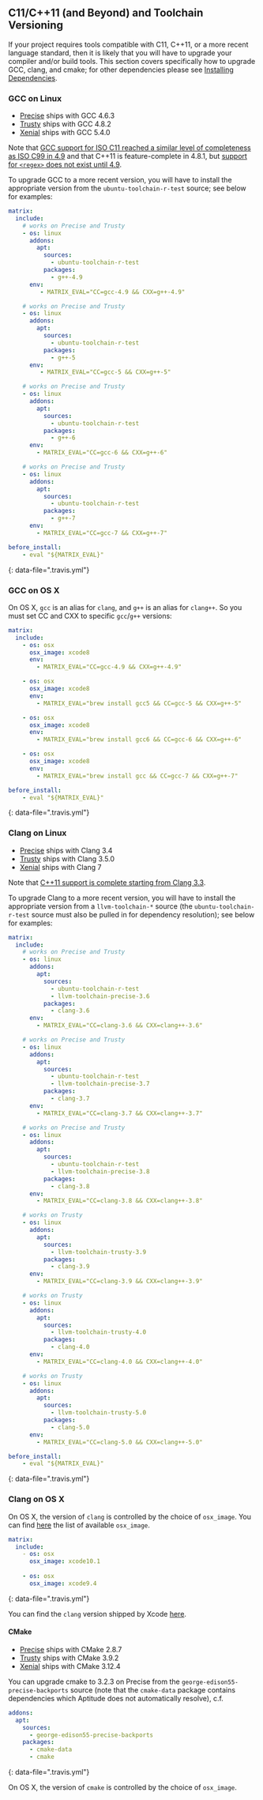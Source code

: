 ## C11/C++11 (and Beyond) and Toolchain Versioning

If your project requires tools compatible with C11, C++11, or a more recent language standard, then it is likely that you will have to upgrade your compiler and/or build tools. This section covers specifically how to upgrade GCC, clang, and cmake; for other dependencies please see [Installing Dependencies](/user/installing-dependencies/).

### GCC on Linux

* [Precise](/user/reference/precise) ships with GCC 4.6.3
* [Trusty](/user/reference/trusty) ships with GCC 4.8.2
* [Xenial](/user/reference/xenial) ships with GCC 5.4.0

Note that [GCC support for ISO C11 reached a similar level of completeness as ISO C99 in 4.9](https://gcc.gnu.org/wiki/C11Status) and that C++11 is feature-complete in 4.8.1, but [support for `<regex>` does not exist until 4.9](https://gcc.gnu.org/bugzilla/show_bug.cgi?id=53631).

To upgrade GCC to a more recent version, you will have to install the appropriate version from the `ubuntu-toolchain-r-test` source; see below for examples:

```yaml
matrix:
  include:
    # works on Precise and Trusty
    - os: linux
      addons:
        apt:
          sources:
            - ubuntu-toolchain-r-test
          packages:
            - g++-4.9
      env:
         - MATRIX_EVAL="CC=gcc-4.9 && CXX=g++-4.9"

    # works on Precise and Trusty
    - os: linux
      addons:
        apt:
          sources:
            - ubuntu-toolchain-r-test
          packages:
            - g++-5
      env:
         - MATRIX_EVAL="CC=gcc-5 && CXX=g++-5"

    # works on Precise and Trusty
    - os: linux
      addons:
        apt:
          sources:
            - ubuntu-toolchain-r-test
          packages:
            - g++-6
      env:
        - MATRIX_EVAL="CC=gcc-6 && CXX=g++-6"

    # works on Precise and Trusty
    - os: linux
      addons:
        apt:
          sources:
            - ubuntu-toolchain-r-test
          packages:
            - g++-7
      env:
        - MATRIX_EVAL="CC=gcc-7 && CXX=g++-7"

before_install:
    - eval "${MATRIX_EVAL}"
```
{: data-file=".travis.yml"}

### GCC on OS X

On OS X, `gcc` is an alias for `clang`, and `g++` is an alias for `clang++`.
So you must set CC and CXX to specific `gcc`/`g++` versions:

```yaml
matrix:
  include:
    - os: osx
      osx_image: xcode8
      env:
        - MATRIX_EVAL="CC=gcc-4.9 && CXX=g++-4.9"

    - os: osx
      osx_image: xcode8
      env:
        - MATRIX_EVAL="brew install gcc5 && CC=gcc-5 && CXX=g++-5"

    - os: osx
      osx_image: xcode8
      env:
        - MATRIX_EVAL="brew install gcc6 && CC=gcc-6 && CXX=g++-6"

    - os: osx
      osx_image: xcode8
      env:
        - MATRIX_EVAL="brew install gcc && CC=gcc-7 && CXX=g++-7"

before_install:
    - eval "${MATRIX_EVAL}"
```
{: data-file=".travis.yml"}

### Clang on Linux

* [Precise](/user/reference/precise) ships with Clang 3.4
* [Trusty](/user/reference/trusty) ships with Clang 3.5.0
* [Xenial](/user/reference/xenial) ships with Clang 7

Note that [C++11 support is complete starting from Clang 3.3](http://clang.llvm.org/cxx_status.html).

To upgrade Clang to a more recent version, you will have to install the appropriate version from a `llvm-toolchain-*` source (the `ubuntu-toolchain-r-test` source must also be pulled in for dependency resolution); see below for examples:

```yaml
matrix:
  include:
    # works on Precise and Trusty
    - os: linux
      addons:
        apt:
          sources:
            - ubuntu-toolchain-r-test
            - llvm-toolchain-precise-3.6
          packages:
            - clang-3.6
      env:
        - MATRIX_EVAL="CC=clang-3.6 && CXX=clang++-3.6"

    # works on Precise and Trusty
    - os: linux
      addons:
        apt:
          sources:
            - ubuntu-toolchain-r-test
            - llvm-toolchain-precise-3.7
          packages:
            - clang-3.7
      env:
        - MATRIX_EVAL="CC=clang-3.7 && CXX=clang++-3.7"

    # works on Precise and Trusty
    - os: linux
      addons:
        apt:
          sources:
            - ubuntu-toolchain-r-test
            - llvm-toolchain-precise-3.8
          packages:
            - clang-3.8
      env:
        - MATRIX_EVAL="CC=clang-3.8 && CXX=clang++-3.8"

    # works on Trusty
    - os: linux
      addons:
        apt:
          sources:
            - llvm-toolchain-trusty-3.9
          packages:
            - clang-3.9
      env:
        - MATRIX_EVAL="CC=clang-3.9 && CXX=clang++-3.9"

    # works on Trusty
    - os: linux
      addons:
        apt:
          sources:
            - llvm-toolchain-trusty-4.0
          packages:
            - clang-4.0
      env:
        - MATRIX_EVAL="CC=clang-4.0 && CXX=clang++-4.0"

    # works on Trusty
    - os: linux
      addons:
        apt:
          sources:
            - llvm-toolchain-trusty-5.0
          packages:
            - clang-5.0
      env:
        - MATRIX_EVAL="CC=clang-5.0 && CXX=clang++-5.0"

before_install:
    - eval "${MATRIX_EVAL}"
```
{: data-file=".travis.yml"}

### Clang on OS X

On OS X, the version of `clang` is controlled by the choice of `osx_image`.
You can find [here](/user/reference/osx/#os-x-version) the list of available `osx_image`.

```yaml
matrix:
  include:
    - os: osx
      osx_image: xcode10.1
    
    - os: osx
      osx_image: xcode9.4
```
{: data-file=".travis.yml"}
      
You can find the `clang` version shipped by Xcode [here](https://trac.macports.org/wiki/XcodeVersionInfo).

#### CMake

* [Precise](/user/reference/precise) ships with CMake 2.8.7
* [Trusty](/user/reference/trusty) ships with CMake 3.9.2
* [Xenial](/user/reference/xenial) ships with CMake 3.12.4

You can upgrade cmake to 3.2.3 on Precise from the `george-edison55-precise-backports` source (note that the `cmake-data` package contains dependencies which Aptitude does not automatically resolve), c.f.

```yaml
addons:
  apt:
    sources:
      - george-edison55-precise-backports
    packages:
      - cmake-data
      - cmake
```
{: data-file=".travis.yml"}

On OS X, the version of `cmake` is controlled by the choice of `osx_image`.
